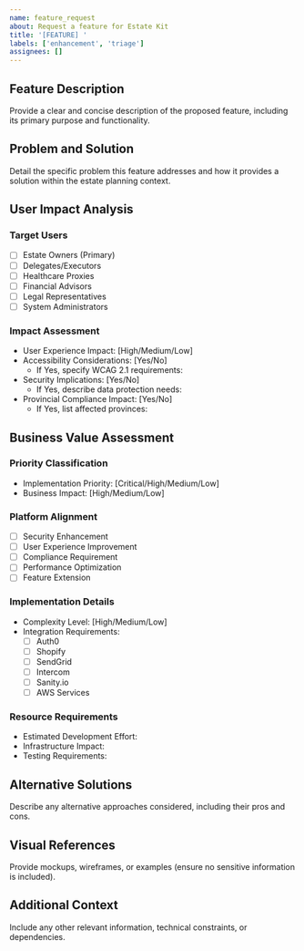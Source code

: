 ```yaml
---
name: feature_request
about: Request a feature for Estate Kit
title: '[FEATURE] '
labels: ['enhancement', 'triage']
assignees: []
---
```


## Feature Description
Provide a clear and concise description of the proposed feature, including its primary purpose and functionality.

## Problem and Solution
Detail the specific problem this feature addresses and how it provides a solution within the estate planning context.

## User Impact Analysis
### Target Users
- [ ] Estate Owners (Primary)
- [ ] Delegates/Executors
- [ ] Healthcare Proxies
- [ ] Financial Advisors
- [ ] Legal Representatives
- [ ] System Administrators

### Impact Assessment
- User Experience Impact: [High/Medium/Low]
- Accessibility Considerations: [Yes/No]
  - If Yes, specify WCAG 2.1 requirements:
- Security Implications: [Yes/No]
  - If Yes, describe data protection needs:
- Provincial Compliance Impact: [Yes/No]
  - If Yes, list affected provinces:

## Business Value Assessment
### Priority Classification
- Implementation Priority: [Critical/High/Medium/Low]
- Business Impact: [High/Medium/Low]

### Platform Alignment
- [ ] Security Enhancement
- [ ] User Experience Improvement
- [ ] Compliance Requirement
- [ ] Performance Optimization
- [ ] Feature Extension

### Implementation Details
- Complexity Level: [High/Medium/Low]
- Integration Requirements:
  - [ ] Auth0
  - [ ] Shopify
  - [ ] SendGrid
  - [ ] Intercom
  - [ ] Sanity.io
  - [ ] AWS Services

### Resource Requirements
- Estimated Development Effort:
- Infrastructure Impact:
- Testing Requirements:

## Alternative Solutions
Describe any alternative approaches considered, including their pros and cons.

## Visual References
Provide mockups, wireframes, or examples (ensure no sensitive information is included).

## Additional Context
Include any other relevant information, technical constraints, or dependencies.